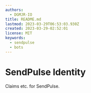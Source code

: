 ```yaml
---
authors:
  - DGMJR-IO
title: README.md
lastmod: 2023-03-29T06:53:03.930Z
created: 2023-03-29-02:52:01
license: MIT
keywords:
  - sendpulse
  - bots
---
```


# SendPulse Identity

Claims etc. for SendPulse.
